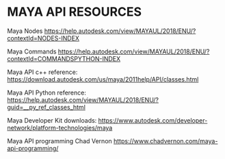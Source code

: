 # MAYA API RESOURCES

Maya Nodes
https://help.autodesk.com/view/MAYAUL/2018/ENU/?contextId=NODES-INDEX

Maya Commands
https://help.autodesk.com/view/MAYAUL/2018/ENU/?contextId=COMMANDSPYTHON-INDEX

Maya API c++ reference:
https://download.autodesk.com/us/maya/2011help/API/classes.html

Maya API Python reference:
https://help.autodesk.com/view/MAYAUL/2018/ENU/?guid=__py_ref_classes_html

Maya Developer Kit downloads:
https://www.autodesk.com/developer-network/platform-technologies/maya


Maya API programming Chad Vernon
https://www.chadvernon.com/maya-api-programming/

